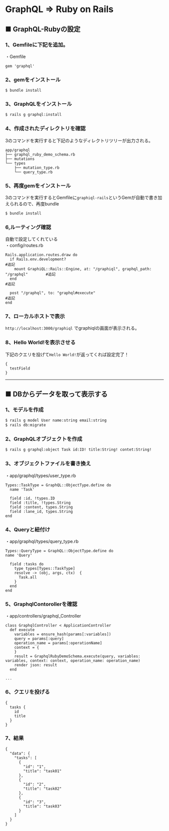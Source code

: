 # GraphQL => Ruby on Rails

## ■ GraphQL-Rubyの設定

### 1、Gemfileに下記を追加。
・Gemfile  
``` Gemfile
gem 'graphql'  
```

### 2、gemをインストール
``` Gemfile
$ bundle install  
```

### 3、GraphQLをインストール
``` bash
$ rails g graphql:install  
```

### 4、作成されたディレクトリを確認
3のコマンドを実行すると下記のようなディレクトリツリーが出力される。  
``` Directory
app/graphql
├── graphql_ruby_demo_schema.rb
├── mutations
└── types
    ├── mutation_type.rb
    └── query_type.rb
```

### 5、再度gemをインストール
3のコマンドを実行するとGemfileに`graphiql-rails`というGemが自動で書き加えられるので、再度bundle  
``` bash
$ bundle install  
```

### 6,ルーティング確認
自動で設定してくれている  
・config/routes.rb  
``` file
Rails.application.routes.draw do
  if Rails.env.development?                                                         #追記
    mount GraphiQL::Rails::Engine, at: "/graphiql", graphql_path: "/graphql"        #追記
  end                                                                               #追記

  post "/graphql", to: "graphql#execute"                                            #追記
end
```

### 7、ローカルホストで表示
`http://localhost:3000/graphiql` でgraphiqlの画面が表示される。  

### 8、Hello World!を表示させる
下記のクエリを投げて`Hello World!`が返ってくれば設定完了！
``` query
{
  testField
}
```

***

## ■ DBからデータを取って表示する

### 1、モデルを作成
``` bash
$ rails g model User name:string email:string  
$ rails db:migrate
```

### 2、GraphQLオブジェクトを作成
``` bash
$ rails g graphql:object Task id:ID! title:String! contet:String!
```

### 3、オブジェクトファイルを書き換え
・app/graphql/types/user_type.rb  
``` file
Types::TaskType = GraphQL::ObjectType.define do
  name 'Task'

  field :id, !types.ID
  field :title, !types.String
  field :content, types.String
  field :lane_id, types.String
end
```

### 4、Queryと紐付け
・app/graphql/types/query_type.rb  
``` file
Types::QueryType = GraphQL::ObjectType.define do
name 'Query'

  field :tasks do
    type types[Types::TaskType]
    resolve -> (obj, args, ctx)  {
      Task.all
    }
  end
end
```

### 5、GraphqlContorollerを確認
・app/controllers/graphql_Controller
``` file
class GraphqlController < ApplicationController
  def execute
    variables = ensure_hash(params[:variables])
    query = params[:query]
    operation_name = params[:operationName]
    context = {
    }
    result = GraphqlRubyDemoSchema.execute(query, variables: variables, context: context, operation_name: operation_name)
    render json: result
  end

...
```

### 6、クエリを投げる
``` query
{
  tasks {
    id
    title
  }
}
```

### 7、結果
``` query
{
  "data": {
    "tasks": [
      {
        "id": "1",
        "title": "task01"
      },
      {
        "id": "2",
        "title": "task02"
      },
      {
        "id": "3",
        "title": "task03"
      }
    ]
  }
}
```
